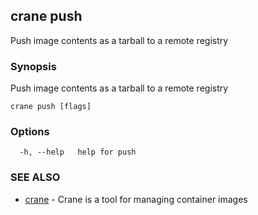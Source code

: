 ## crane push

Push image contents as a tarball to a remote registry

### Synopsis

Push image contents as a tarball to a remote registry

```
crane push [flags]
```

### Options

```
  -h, --help   help for push
```

### SEE ALSO

- [crane](crane.md) - Crane is a tool for managing container images
